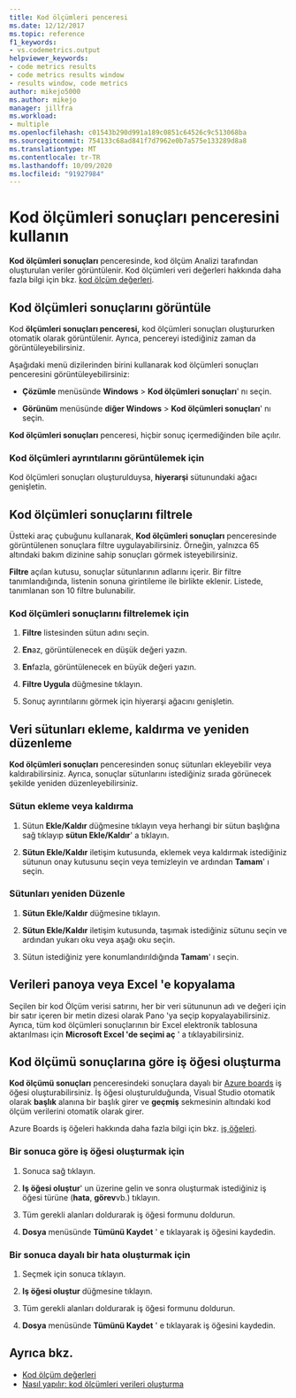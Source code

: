 ```yaml
---
title: Kod ölçümleri penceresi
ms.date: 12/12/2017
ms.topic: reference
f1_keywords:
- vs.codemetrics.output
helpviewer_keywords:
- code metrics results
- code metrics results window
- results window, code metrics
author: mikejo5000
ms.author: mikejo
manager: jillfra
ms.workload:
- multiple
ms.openlocfilehash: c01543b290d991a189c0851c64526c9c513068ba
ms.sourcegitcommit: 754133c68ad841f7d7962e0b7a575e133289d8a8
ms.translationtype: MT
ms.contentlocale: tr-TR
ms.lasthandoff: 10/09/2020
ms.locfileid: "91927984"
---
```

# <a name="use-the-code-metrics-results-window"></a>Kod ölçümleri sonuçları penceresini kullanın

**Kod ölçümleri sonuçları** penceresinde, kod ölçüm Analizi tarafından oluşturulan veriler görüntülenir. Kod ölçümleri veri değerleri hakkında daha fazla bilgi için bkz. [kod ölçüm değerleri](../code-quality/code-metrics-values.md).

## <a name="display-code-metrics-results"></a>Kod ölçümleri sonuçlarını görüntüle

Kod **ölçümleri sonuçları penceresi,** kod ölçümleri sonuçları oluştururken otomatik olarak görüntülenir. Ayrıca, pencereyi istediğiniz zaman da görüntüleyebilirsiniz.

Aşağıdaki menü dizilerinden birini kullanarak kod ölçümleri sonuçları penceresini görüntüleyebilirsiniz:

- **Çözümle** menüsünde **Windows**  >  **Kod ölçümleri sonuçları**' nı seçin.

- **Görünüm** menüsünde **diğer Windows**  >  **Kod ölçümleri sonuçları**' nı seçin.

**Kod ölçümleri sonuçları** penceresi, hiçbir sonuç içermediğinden bile açılır.

### <a name="to-view-code-metrics-details"></a>Kod ölçümleri ayrıntılarını görüntülemek için

Kod ölçümleri sonuçları oluşturulduysa, **hiyerarşi** sütunundaki ağacı genişletin.

## <a name="filter-code-metrics-results"></a>Kod ölçümleri sonuçlarını filtrele

Üstteki araç çubuğunu kullanarak, **Kod ölçümleri sonuçları** penceresinde görüntülenen sonuçlara filtre uygulayabilirsiniz. Örneğin, yalnızca 65 altındaki bakım dizinine sahip sonuçları görmek isteyebilirsiniz.

**Filtre** açılan kutusu, sonuçlar sütunlarının adlarını içerir. Bir filtre tanımlandığında, listenin sonuna girintileme ile birlikte eklenir. Listede, tanımlanan son 10 filtre bulunabilir.

### <a name="to-filter-the-code-metrics-results"></a>Kod ölçümleri sonuçlarını filtrelemek için

1. **Filtre** listesinden sütun adını seçin.

2. **En**az, görüntülenecek en düşük değeri yazın.

3. **En**fazla, görüntülenecek en büyük değeri yazın.

4. **Filtre Uygula** düğmesine tıklayın.

5. Sonuç ayrıntılarını görmek için hiyerarşi ağacını genişletin.

## <a name="add-remove-and-rearrange-data-columns"></a>Veri sütunları ekleme, kaldırma ve yeniden düzenleme

**Kod ölçümleri sonuçları** penceresinden sonuç sütunları ekleyebilir veya kaldırabilirsiniz. Ayrıca, sonuçlar sütunlarını istediğiniz sırada görünecek şekilde yeniden düzenleyebilirsiniz.

### <a name="add-or-remove-a-column"></a>Sütun ekleme veya kaldırma

1. Sütun **Ekle/Kaldır** düğmesine tıklayın veya herhangi bir sütun başlığına sağ tıklayıp **sütun Ekle/Kaldır**' a tıklayın.

1. **Sütun Ekle/Kaldır** iletişim kutusunda, eklemek veya kaldırmak istediğiniz sütunun onay kutusunu seçin veya temizleyin ve ardından **Tamam**' ı seçin.

### <a name="rearrange-columns"></a>Sütunları yeniden Düzenle

1. **Sütun Ekle/Kaldır** düğmesine tıklayın.

1. **Sütun Ekle/Kaldır** iletişim kutusunda, taşımak istediğiniz sütunu seçin ve ardından yukarı oku veya aşağı oku seçin.

1. Sütun istediğiniz yere konumlandırıldığında **Tamam**' ı seçin.

## <a name="copy-data-to-the-clipboard-or-excel"></a>Verileri panoya veya Excel 'e kopyalama

Seçilen bir kod Ölçüm verisi satırını, her bir veri sütununun adı ve değeri için bir satır içeren bir metin dizesi olarak Pano 'ya seçip kopyalayabilirsiniz. Ayrıca, tüm kod ölçümleri sonuçlarının bir Excel elektronik tablosuna aktarılması için **Microsoft Excel 'de seçimi aç** ' a tıklayabilirsiniz.

## <a name="create-a-work-item-based-on-code-metric-results"></a>Kod ölçümü sonuçlarına göre iş öğesi oluşturma

**Kod ölçümü sonuçları** penceresindeki sonuçlara dayalı bir [Azure boards](/azure/devops/boards/index?view=vsts&preserve-view=true) iş öğesi oluşturabilirsiniz. İş öğesi oluşturulduğunda, Visual Studio otomatik olarak **başlık** alanına bir başlık girer ve **geçmiş** sekmesinin altındaki kod ölçüm verilerini otomatik olarak girer.

Azure Boards iş öğeleri hakkında daha fazla bilgi için bkz. [iş öğeleri](/azure/devops/boards/work-items/index?view=vsts&preserve-view=true).

### <a name="to-create-a-work-item-based-on-a-result"></a>Bir sonuca göre iş öğesi oluşturmak için

1. Sonuca sağ tıklayın.

2. **Iş öğesi oluştur**' un üzerine gelin ve sonra oluşturmak istediğiniz iş öğesi türüne (**hata**, **görev**vb.) tıklayın.

3. Tüm gerekli alanları doldurarak iş öğesi formunu doldurun.

4. **Dosya** menüsünde **Tümünü Kaydet** ' e tıklayarak iş öğesini kaydedin.

### <a name="to-create-a-bug-based-on-a-result"></a>Bir sonuca dayalı bir hata oluşturmak için

1. Seçmek için sonuca tıklayın.

2. **Iş öğesi oluştur** düğmesine tıklayın.

3. Tüm gerekli alanları doldurarak iş öğesi formunu doldurun.

4. **Dosya** menüsünde **Tümünü Kaydet** ' e tıklayarak iş öğesini kaydedin.

## <a name="see-also"></a>Ayrıca bkz.

- [Kod ölçüm değerleri](../code-quality/code-metrics-values.md)
- [Nasıl yapılır: kod ölçümleri verileri oluşturma](../code-quality/how-to-generate-code-metrics-data.md)
